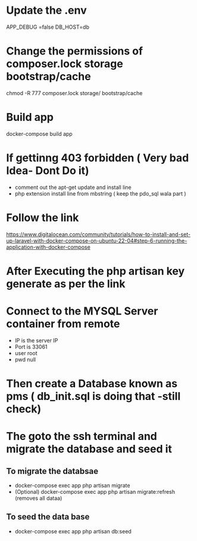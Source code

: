 # Update the .env
APP_DEBUG =false
DB_HOST=db

# Change the permissions of composer.lock storage bootstrap/cache
chmod -R 777 composer.lock storage/ bootstrap/cache

# Build app
docker-compose build app

# If gettinng 403 forbidden ( Very bad Idea- Dont Do it)
- comment out the apt-get update and install line
- php extension install line from mbstring ( keep the pdo_sql wala part )

# Follow the link
https://www.digitalocean.com/community/tutorials/how-to-install-and-set-up-laravel-with-docker-compose-on-ubuntu-22-04#step-6-running-the-application-with-docker-compose

# After Executing the php artisan key generate as per the link

# Connect to the MYSQL Server container from remote
- IP is the server IP
- Port is 33061
- user root
- pwd null

# Then create a Database known as pms ( db_init.sql is doing that -still check)

# The goto the ssh terminal and migrate the database and seed it
## To migrate the databsae 
- docker-compose exec app php artisan migrate
- (Optional) docker-compose exec app php artisan migrate:refresh (removes all dataa)

## To seed the data base
- docker-compose exec app php artisan db:seed
